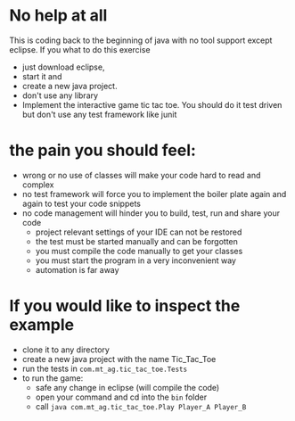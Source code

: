 # No help at all
This is coding back to the beginning of java with no tool support except eclipse.
If you what to do this exercise 
* just download eclipse, 
* start it and 
* create a new java project.
* don't use any library 
* Implement the interactive game tic tac toe. You should do it test driven but don't use any test framework like junit

# the pain you should feel:
* wrong or no use of classes will make your code hard to read and complex
* no test framework will force you to implement the boiler plate again and again to test your code snippets 
* no code management will hinder you to build, test, run and share your code 
  * project relevant settings of your IDE can not be restored
  * the test must be started manually and can be forgotten
  * you must compile the code manually to get your classes
  * you must start the program in a very inconvenient way
  * automation is far away 

# If you would like to inspect the example
* clone it to any directory
* create a new java project with the name Tic_Tac_Toe
* run the tests in `com.mt_ag.tic_tac_toe.Tests`
* to run the game:
  * safe any change in eclipse (will compile the code) 
  * open your command and cd into the `bin` folder
  * call `java com.mt_ag.tic_tac_toe.Play Player_A Player_B`